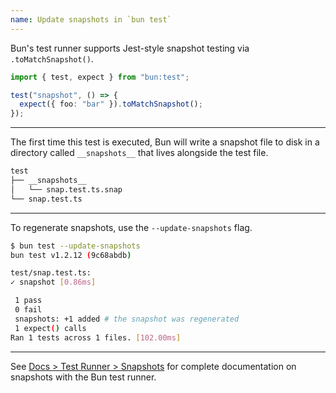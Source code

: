 ```yaml
---
name: Update snapshots in `bun test`
---
```


Bun's test runner supports Jest-style snapshot testing via `.toMatchSnapshot()`.

```ts#snap.test.ts
import { test, expect } from "bun:test";

test("snapshot", () => {
  expect({ foo: "bar" }).toMatchSnapshot();
});
```

---

The first time this test is executed, Bun will write a snapshot file to disk in a directory called `__snapshots__` that lives alongside the test file.

```txt
test
├── __snapshots__
│   └── snap.test.ts.snap
└── snap.test.ts
```

---

To regenerate snapshots, use the `--update-snapshots` flag.

```sh
$ bun test --update-snapshots
bun test v1.2.12 (9c68abdb)

test/snap.test.ts:
✓ snapshot [0.86ms]

 1 pass
 0 fail
 snapshots: +1 added # the snapshot was regenerated
 1 expect() calls
Ran 1 tests across 1 files. [102.00ms]
```

---

See [Docs > Test Runner > Snapshots](https://bun.sh/docs/test/snapshots) for complete documentation on snapshots with the Bun test runner.
